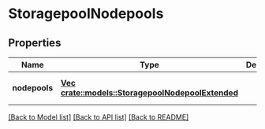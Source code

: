 # StoragepoolNodepools

## Properties
Name | Type | Description | Notes
------------ | ------------- | ------------- | -------------
**nodepools** | [**Vec <crate::models::StoragepoolNodepoolExtended>**](StoragepoolNodepoolExtended.md) |  | [optional] [default to null]

[[Back to Model list]](../README.md#documentation-for-models) [[Back to API list]](../README.md#documentation-for-api-endpoints) [[Back to README]](../README.md)


